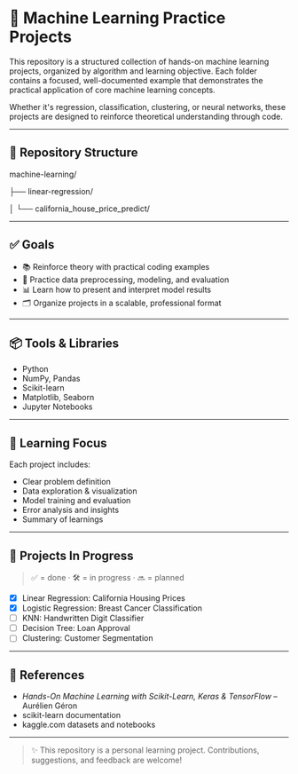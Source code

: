 # 🤖 Machine Learning Practice Projects

This repository is a structured collection of hands-on machine learning projects, organized by algorithm and learning objective. Each folder contains a focused, well-documented example that demonstrates the practical application of core machine learning concepts.

Whether it's regression, classification, clustering, or neural networks, these projects are designed to reinforce theoretical understanding through code.

---

## 📂 Repository Structure

machine-learning/

├── linear-regression/

│ └── california_house_price_predict/


---

## ✅ Goals

- 📚 Reinforce theory with practical coding examples
- 🧪 Practice data preprocessing, modeling, and evaluation
- 📊 Learn how to present and interpret model results
- 🗂️ Organize projects in a scalable, professional format

---

## 📦 Tools & Libraries

- Python
- NumPy, Pandas
- Scikit-learn
- Matplotlib, Seaborn
- Jupyter Notebooks

---

## 🧠 Learning Focus

Each project includes:
- Clear problem definition
- Data exploration & visualization
- Model training and evaluation
- Error analysis and insights
- Summary of learnings

---

## 🚀 Projects In Progress

> ✅ = done · 🛠 = in progress · 🔜 = planned

- [x] Linear Regression: California Housing Prices
- [x] Logistic Regression: Breast Cancer Classification
- [ ] KNN: Handwritten Digit Classifier
- [ ] Decision Tree: Loan Approval
- [ ] Clustering: Customer Segmentation

---

## 📘 References

- *Hands-On Machine Learning with Scikit-Learn, Keras & TensorFlow* – Aurélien Géron  
- scikit-learn documentation  
- kaggle.com datasets and notebooks

---

> ✨ This repository is a personal learning project. Contributions, suggestions, and feedback are welcome!

